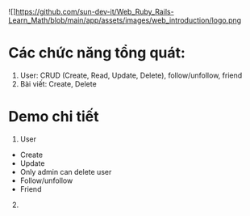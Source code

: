 ![]https://github.com/sun-dev-it/Web_Ruby_Rails-Learn_Math/blob/main/app/assets/images/web_introduction/logo.png

# Các chức năng tổng quát:
  1. User: CRUD (Create, Read, Update, Delete), follow/unfollow, friend
  2. Bài viết: Create, Delete

# Demo chi tiết
1. User
  - Create
  - Update
  - Only admin can delete user
  - Follow/unfollow
  - Friend
2. 